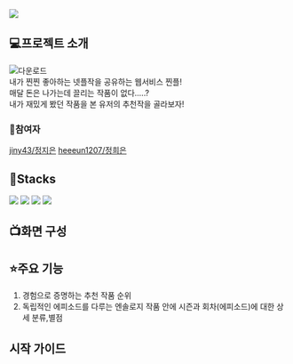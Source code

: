<img src="https://capsule-render.vercel.app/api?type=slice&color=auto&height=300&section=header&text=HJ%20ZZinple&fontSize=90" />

## 💻프로젝트 소개

![다운로드](https://github.com/heeeun1207/H-J_Project/assets/116438410/4b8eff72-bce7-4466-a7e4-5d946d32b04c&wdith=400)
<br>
내가 찐찐 좋아하는 넷플작을 공유하는 웹서비스 찐플!
<br>
매달 돈은 나가는데 끌리는 작품이 없다.....?
<br>
내가 재밌게 봤던 작품을 본 유저의 추천작을 골라보자!

### 💁참여자

[jiny43/정지은](https://github.com/jiny43)
[heeeun1207/정희은](https://github.com/heeeun1207)

## 🧰Stacks

<img src="https://img.shields.io/badge/React-61DAFB?style=for-the-badge&logo=React&logoColor=white">
<img src="https://img.shields.io/badge/JavaScript-F7DF1E?style=for-the-badge&logo=JavaScript&logoColor=white">
<img src="https://img.shields.io/badge/node.js-339933?style=for-the-badge&logo=node.js&logoColor=white">
<img src="https://img.shields.io/badge/express-000000?style=for-the-badge&logo=expresslogoColor=white">

## 📺화면 구성

## ⭐주요 기능

1. 경험으로 증명하는 추천 작품 순위
2. 독립적인 에피소드를 다루는 엔솔로지 작품 안에 시즌과 회차(에피소드)에 대한 상세 분류,별점

## 시작 가이드

```

```
